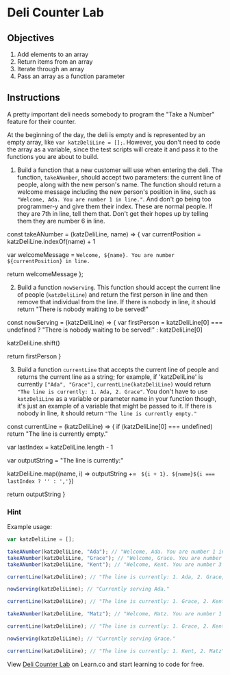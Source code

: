 # Deli Counter Lab

## Objectives
1. Add elements to an array
2. Return items from an array
3. Iterate through an array
4. Pass an array as a function parameter

## Instructions

A pretty important deli needs somebody to program the "Take a Number" feature for their counter.

At the beginning of the day, the deli is empty and is represented by an empty array, like `var katzDeliLine = [];`. However,  you don't need to code the array as a variable, since the test scripts will create it and pass it to the functions you are about to build. 


1. Build a function that a new customer will use when entering the deli. The function, `takeANumber`, should accept two parameters: the current line of people, along with the new person's name. The function should return a welcome message including the new person's position in line, such as `"Welcome, Ada. You are number 1 in line."`. And don't go being too programmer-y and give them their index. These are normal people. If they are 7th in line, tell them that. Don't get their hopes up by telling them they are number 6 in line.

const takeANumber = (katzDeliLine, name) => {
  var currentPosition = katzDeliLine.indexOf(name) + 1

  var welcomeMessage = `Welcome, ${name}. You are number ${currentPosition} in line.`

  return welcomeMessage
};

2. Build a function `nowServing`. This function should accept the current line of people (`katzDeliLine`) and return the first person in line and then remove that individual from the line. If there is nobody in line, it should return "There is nobody waiting to be served!"

const nowServing = (katzDeliLine) => {
  var firstPerson = katzDeliLine[0] === undefined ? "There is nobody waiting to be served!" : katzDeliLine[0]
  
  katzDeliLine.shift()
  
  return firstPerson
}

3. Build a function `currentLine` that accepts the current line of people and returns the current line as a string; for example, if 'katzDeliLine' is currently `["Ada", "Grace"]`, `currentLine(katzDeliLine)` would return `"The line is currently: 1. Ada, 2. Grace"`.  You don't have to use `katzDeliLine` as a variable or parameter name in your function though, it's just an example of a variable that might be passed to it. If there is nobody in line, it should return `"The line is currently empty."`

const currentLine = (katzDeliLine) => {
  if (katzDeliLine[0] === undefined) return "The line is currently empty." 
  
  var lastIndex = katzDeliLine.length - 1
  
  var outputString = "The line is currently:"
  
  katzDeliLine.map((name, i) => outputString += ` ${i + 1}. ${name}${i === lastIndex ? '' : ','}`)
  
  return outputString
}

### Hint

Example usage:

```javascript
var katzDeliLine = [];

takeANumber(katzDeliLine, "Ada"); // "Welcome, Ada. You are number 1 in line."
takeANumber(katzDeliLine, "Grace"); // "Welcome, Grace. You are number 2 in line."
takeANumber(katzDeliLine, "Kent"); // "Welcome, Kent. You are number 3 in line."

currentLine(katzDeliLine); // "The line is currently: 1. Ada, 2. Grace, 3. Kent"

nowServing(katzDeliLine); // "Currently serving Ada."

currentLine(katzDeliLine); // "The line is currently: 1. Grace, 2. Kent"

takeANumber(katzDeliLine, "Matz"); // "Welcome, Matz. You are number 1 in line."

currentLine(katzDeliLine); // "The line is currently: 1. Grace, 2. Kent, 3. Matz"

nowServing(katzDeliLine); // "Currently serving Grace."

currentLine(katzDeliLine); // "The line is currently: 1. Kent, 2. Matz"
```

<p data-visibility='hidden'>View <a href='https://learn.co/lessons/js-deli-counter' title='Deli Counter Lab'>Deli Counter Lab</a> on Learn.co and start learning to code for free.</p>
